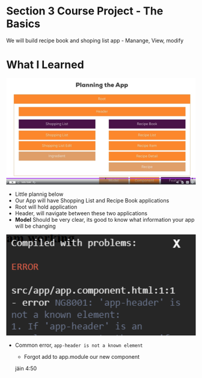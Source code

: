 # Section 3  Course Project - The Basics

We will build recipe book and shoping list app
    - Manange, View, modify

# What I Learned


<img src="OurAppPlan.PNG" alt="alt text" width="600"/>

- Little plannig below
- Our App will have Shopping List and Recipe Book applications
- Root will hold application
- Header, will navigate between these two applications
- **Model** Should be very clear, its good to know what information your app will be changing

<img src="AppErrorMessage.PNG" alt="alt text" width="600"/>

- Common error, `app-header is not a known element`
    - Forgot add to app.module our new component

    jäin 4:50